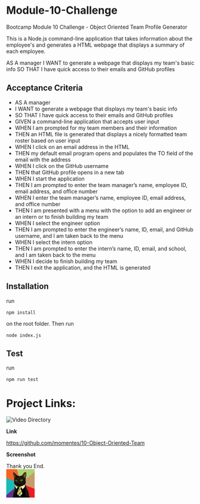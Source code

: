# Module-10-Challenge
Bootcamp Module 10 Challenge - Object Oriented Team Profile Generator

This is a Node.js command-line application that takes information about the employee's and generates a HTML webpage that displays a summary of each employee.


AS A manager
I WANT to generate a webpage that displays my team's basic info
SO THAT I have quick access to their emails and GitHub profiles

## Acceptance Criteria
- AS A manager
- I WANT to generate a webpage that displays my team's basic info
- SO THAT I have quick access to their emails and GitHub profiles
- GIVEN a command-line application that accepts user input
- WHEN I am prompted for my team members and their information
- THEN an HTML file is generated that displays a nicely formatted team roster based on user input
- WHEN I click on an email address in the HTML
- THEN my default email program opens and populates the TO field of the email with the address
- WHEN I click on the GitHub username
- THEN that GitHub profile opens in a new tab
- WHEN I start the application
- THEN I am prompted to enter the team manager’s name, employee ID, email address, and office number
- WHEN I enter the team manager’s name, employee ID, email address, and office number
- THEN I am presented with a menu with the option to add an engineer or an intern or to finish building my team
- WHEN I select the engineer option
- THEN I am prompted to enter the engineer’s name, ID, email, and GitHub username, and I am taken back to the menu
- WHEN I select the intern option
- THEN I am prompted to enter the intern’s name, ID, email, and school, and I am taken back to the menu
- WHEN I decide to finish building my team
- THEN I exit the application, and the HTML is generated

## Installation

run

```
npm install
```

on the root folder. Then run

```
node index.js
```

## Test

run

```
npm run test
```

# Project Links:
![Video Directory](https://github.com//https://github.com/momentes/10-Object-Oriented-Team/tree/main/Video)

**Link**



https://github.com/momentes/10-Object-Oriented-Team

**Screenshot**



Thank you
End.        
<img src="Images/business-cat1.jpg" width=15%>